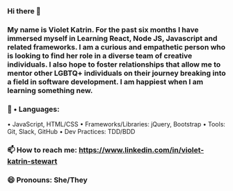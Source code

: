 ### Hi there 👋

### My name is Violet Katrin. For the past six months I have immersed myself in Learning React, Node JS, Javascript and related frameworks. I am a curious and empathetic person who is looking to find her role in a diverse team of creative individuals. I also hope to foster relationships that allow me to mentor other LGBTQ+ individuals on their journey breaking into a field in software development. I am happiest when I am learning something new. 

### 🌱 • Languages: 
• JavaScript, HTML/CSS
• Frameworks/Libraries: jQuery, Bootstrap
• Tools: Git, Slack, GitHub
• Dev Practices: TDD/BDD

### 📫 How to reach me: https://www.linkedin.com/in/violet-katrin-stewart

### 😄 Pronouns: She/They
<!--
**VioletKatrinStewart/VioletKatrinStewart** is a ✨ _special_ ✨ repository because its `README.md` (this file) appears on your GitHub profile.

Here are some ideas to get you started:

- 🔭 I’m currently working on ...
### 🌱 I’m currently learning advanced React, Express, SQL, and Postgres
- 👯 I’m looking to collaborate on ...
- 🤔 I’m looking for help with ...
- 💬 Ask me about ...
- 📫 How to reach me: ...
### 😄 Pronouns: She/They
- ⚡ Fun fact: ...
-->
